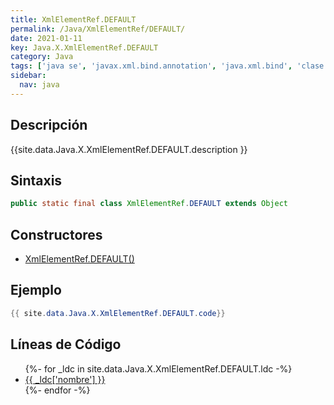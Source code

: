 ```yaml
---
title: XmlElementRef.DEFAULT
permalink: /Java/XmlElementRef/DEFAULT/
date: 2021-01-11
key: Java.X.XmlElementRef.DEFAULT
category: Java
tags: ['java se', 'javax.xml.bind.annotation', 'java.xml.bind', 'clase java', 'Java 1.0']
sidebar: 
  nav: java
---
```


## Descripción
{{site.data.Java.X.XmlElementRef.DEFAULT.description }}

## Sintaxis
~~~java
public static final class XmlElementRef.DEFAULT extends Object
~~~

## Constructores
* [XmlElementRef.DEFAULT()](/Java/XmlElementRef/DEFAULT/XmlElementRef/DEFAULT/)

## Ejemplo
~~~java
{{ site.data.Java.X.XmlElementRef.DEFAULT.code}}
~~~

## Líneas de Código
<ul>
{%- for _ldc in site.data.Java.X.XmlElementRef.DEFAULT.ldc -%}
   <li>
       <a href="{{_ldc['url'] }}">{{ _ldc['nombre'] }}</a>
   </li>
{%- endfor -%}
</ul>
